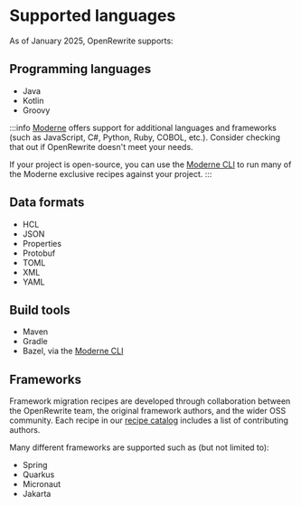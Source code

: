 # Supported languages

As of January 2025, OpenRewrite supports:

## Programming languages

* Java
* Kotlin
* Groovy

:::info
[Moderne](https://docs.moderne.io/) offers support for additional languages and frameworks (such as JavaScript, C#, Python, Ruby, COBOL, etc.). Consider checking that out if OpenRewrite doesn't meet your needs.

If your project is open-source, you can use the [Moderne CLI](https://docs.moderne.io/user-documentation/moderne-cli/getting-started/cli-intro) to run many of the Moderne exclusive recipes against your project.
:::

## Data formats

* HCL
* JSON
* Properties
* Protobuf
* TOML
* XML
* YAML

## Build tools

* Maven
* Gradle
* Bazel, via the [Moderne CLI](https://docs.moderne.io/user-documentation/moderne-cli/getting-started/cli-intro)

## Frameworks

Framework migration recipes are developed through collaboration between the OpenRewrite team, the original framework authors, and the wider OSS community. Each recipe in our [recipe catalog](/recipes) includes a list of contributing authors.

Many different frameworks are supported such as (but not limited to):

* Spring
* Quarkus
* Micronaut
* Jakarta
